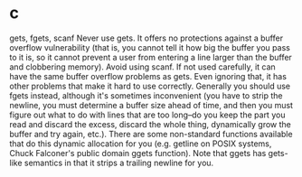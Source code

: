 # c

gets, fgets, scanf
Never use gets. It offers no protections against a buffer overflow vulnerability (that is, you cannot tell it how big the buffer you pass to it is, so it cannot prevent a user from entering a line larger than the buffer and clobbering memory).
Avoid using scanf. If not used carefully, it can have the same buffer overflow problems as gets. Even ignoring that, it has other problems that make it hard to use correctly.
Generally you should use fgets instead, although it's sometimes inconvenient (you have to strip the newline, you must determine a buffer size ahead of time, and then you must figure out what to do with lines that are too long–do you keep the part you read and discard the excess, discard the whole thing, dynamically grow the buffer and try again, etc.). There are some non-standard functions available that do this dynamic allocation for you (e.g. getline on POSIX systems, Chuck Falconer's public domain ggets function). Note that ggets has gets-like semantics in that it strips a trailing newline for you.

